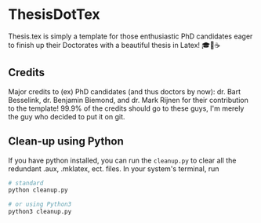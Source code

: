 # ThesisDotTex
Thesis.tex is simply a template for those enthusiastic PhD candidates eager to finish up their Doctorates with a beautiful thesis in Latex! 🎓📑☕

## Credits
Major credits to (ex) PhD candidates (and thus doctors by now): dr. Bart Besselink, dr. Benjamin Biemond, and dr. Mark Rijnen for their contribution to the template! 99.9% of the credits should go to these guys, I'm merely the guy who decided to put it on git.


## Clean-up using Python
If you have python installed, you can run the `cleanup.py` to clear all the redundant .aux, .mklatex, ect. files. In your system's terminal, run 

```python
# standard
python cleanup.py

# or using Python3
python3 cleanup.py
```
